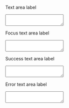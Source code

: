
<label class="usa-label" for="input-type-textarea">Text area label</label>
<textarea
  class="usa-textarea"
  id="input-type-textarea"
  name="input-type-textarea">
</textarea>

<label class="usa-label" for="input-type-textarea">Focus text area label</label>
<textarea
  class="usa-textarea usa-focus"
  id="input-type-textarea"
  name="input-type-textarea">
</textarea>

<label class="usa-label" for="input-type-textarea">Success text area label</label>
<textarea
  class="usa-textarea usa-input--success"
  id="input-type-textarea"
  name="input-type-textarea">
</textarea>

<label class="usa-label" for="input-type-textarea">Error text area label</label>
<textarea
  class="usa-textarea usa-input--error"
  id="input-type-textarea"
  name="input-type-textarea">
</textarea>